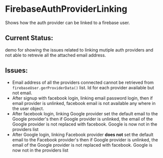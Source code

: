 # FirebaseAuthProviderLinking
Shows how the auth provider can be linked to a firebase user. 

## Current Status: 

demo for showing the issues related to linking mutiple auth providers and not able to retrevie all the attached email address.

## Issues:
- Email address of all the providers connected cannot be retrieved from `firebaseUser.gerProviderData()` list. Id for each provider available but not email.
- After signup with facebook login, linking email password login, then if email provider is unlinked, facebook email is not available 
any where in the user object.
- After facebook login, linking Google provider set the default email to the Google provider's
then if Google provider is unlinked, the email of the Google provider is not replaced with facebook. Google is now not in the providers list
- After Google login, linking Facebook provider **does not** set the default email to the Facebook provider's
  then if Google provider is unlinked, the email of the Google provider is not replaced with facebook. Google is now not in the providers list



